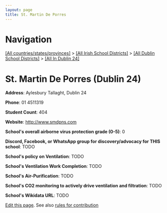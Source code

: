```yaml
---
layout: page
title: St. Martin De Porres
---
```

# Navigation

[[All countries/states/provinces]](../../../..) > [[All Irish School Districts]](../../..) > [[All Dublin School Districts]](../..) > [[All In Dublin 24]](..)

# St. Martin De Porres (Dublin 24)

**Address**: Aylesbury Tallaght, Dublin 24

**Phone**: 01 4511319

**Student Count**: 404

**Website**: <http://www.smdpns.com>

**School's overall airborne virus protection grade (0-5)**: 0

**Discord, Facebook, or WhatsApp group for discovery/advocacy for THIS school**: TODO

**School's policy on Ventilation**: TODO

**School's Ventilation Work Completion**: TODO

**School's Air-Purification**: TODO

**School's CO2 monitoring to actively drive ventilation and filtration**: TODO

**School's Wikidata URL**: TODO


[Edit this page](https://github.com/ventilate-schools/Ireland/edit/main/./Dublin_24/St._Martin_De_Porres.md). See also [rules for contribution](../../../contribution-rules/)